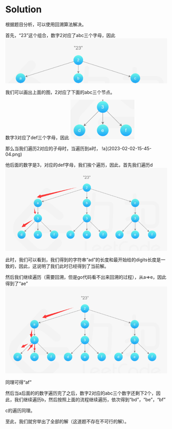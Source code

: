 # Solution

根据题目分析，可以使用回溯算法解决。

首先，“23”这个组合，数字2对应了abc三个字母，因此
![2](2023-02-02-15-41-22.png)

我们可以画出上面的图，2对应了下面的abc三个节点。

数字3对应了def三个字母，因此
![3](2023-02-02-15-42-44.png)

那么当我们遍历2对应的子母时，当遍历到a时，
!a](2023-02-02-15-45-04.png)

他后面的数字是3，对应的def字母，我们挨个遍历，因此，首先我们遍历d
![d](2023-02-02-15-46-32.png)

此时，我们可以看到，我们得到的字符串“ad”的长度和最开始给的digits长度是一致的，因此，这说明了我们此时已经得到了当前解。

然后我们继续遍历（需要回溯，但是go代码看不出来回溯的过程），从a=>e，因此得到了“ae”
![e](2023-02-02-15-49-59.png)

同理可得“af”

然后当a后面的的数字遍历完了之后，数字2对应的abc三个数字还剩下2个，因此，我们继续遍历b，然后按照上面的流程继续遍历，依次得到“bd”，“be”，“bf”

c的遍历同理。

至此，我们就穷举出了全部的解（这道题不存在不可行的解）。
